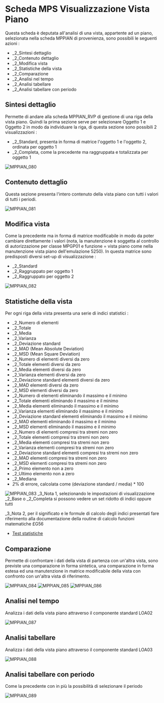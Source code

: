 # Scheda MPS Visualizzazione Vista Piano
Questa scheda è deputata all'analisi di una vista, appartente ad un piano, selezionata nella scheda MPPIAN di provenienza, sono possibili le seguenti azioni : 

 * _2_Sintesi dettaglio
 * _2_Contenuto dettaglio
 * _2_Modifica vista
 * _2_Statistiche della vista
 * _2_Comparazione
 * _2_Analisi nel tempo
 * _2_Analisi tabellare
 * _2_Analisi tabellare con periodo

## Sintesi dettaglio
Permette di andare alla scheda MPPIAN_RVP di gestione di una riga della vista piano. Quindi la prima sezione serve per selezionare Oggetto 1 e Oggetto 2 in modo da individuare la riga, di questa sezione sono possibili 2 visualizzazioni : 
 * _2_Standard, presenta in forma di matrice l'oggetto 1 e l'oggetto 2, ordinata per oggetto 1
 * _2_Completa, come la precedente ma raggruppata e totalizzata per oggetto 1

![MPPIAN_080](http://localhost:3000/immagini/MBDOC_SCH-MPPIAN_VDP/MPPIAN_080.png)
## Contenuto dettaglio
Questa sezione presenta l'intero contenuto della vista piano con tutti i valori di tutti i periodi.

![MPPIAN_081](http://localhost:3000/immagini/MBDOC_SCH-MPPIAN_VDP/MPPIAN_081.png)
## Modifica vista
Come la precedente ma in forma di matrice modificabile in modo da poter cambiare direttamente i valori (nota, la manutenzione è soggetta al controllo di autorizzazione per classe MPGP01 e funzione = vista piano come nella manutenzione vista piano dell'emulazione 5250).
In questa matrice sono predisposti diversi set-up di visualizzazione : 
 * _2_Standard
 * _2_Raggruppato per oggetto 1
 * _2_Raggruppato per oggetto 2

![MPPIAN_082](http://localhost:3000/immagini/MBDOC_SCH-MPPIAN_VDP/MPPIAN_082.png)
## Statistiche della vista
Per ogni riga della vista presenta una serie di indici statistici : 
 * _2_Numero di elementi
 * _2_Totale
 * _2_Media
 * _2_Varianza
 * _2_Deviazione standard
 * _2_MAD (Mean Absolute Deviation)
 * _2_MSD (Mean Square Deviation)
 * _2_Numero di elementi diversi da zero
 * _2_Totale elementi diversi da zero
 * _2_Media elementi diversi da zero
 * _2_Varianza elementi diversi da zero
 * _2_Deviazione standard elementi diversi da zero
 * _2_MAD elementi diversi da zero
 * _2_MSD elementi diversi da zero
 * _2_Numero di elementi eliminando il massimo e il minimo
 * _2_Totale elementi eliminando il massimo e il minimo
 * _2_Media elementi eliminando il massimo e il minimo
 * _2_Varianza elementi eliminando il massimo e il minimo
 * _2_Deviazione standard elementi eliminando il massimo e il minimo
 * _2_MAD elementi eliminando il massimo e il minimo
 * _2_MSD elementi eliminando il massimo e il minimo
 * _2_Numero di elementi compresi tra stremi non zero
 * _2_Totale elementi compresi tra stremi non zero
 * _2_Media elementi compresi tra stremi non zero
 * _2_Varianza elementi compresi tra stremi non zero
 * _2_Deviazione standard elementi compresi tra stremi non zero
 * _2_MAD elementi compresi tra stremi non zero
 * _2_MSD elementi compresi tra stremi non zero
 * _2_Primo elemento non a zero
 * _2_Ultimo elemento non a zero
 * _2_Mediana
 * _2_% di errore, calcolata come (deviazione standard / media) * 100

![MPPIAN_083](http://localhost:3000/immagini/MBDOC_SCH-MPPIAN_VDP/MPPIAN_083.png)
_3_Nota 1, selezionando le impostazioni di visualizzazione _2_Base o _2_Completa si possono vedere un set ridotto di indici oppure tutti

_3_Nota 2, per il significato e le formule di calcolo degli indici presentati fare riferimento alla documentazione della routine di calcolo funzioni matematiche £G56
- [Test statistiche](Sorgenti/OJ/PGM/P_TSTG56)

## Comparazione
Permette di confrontare i dati della vista di partenza con un'altra vista, sono previste una comparazione in forma sintetica, una comparazione in forma estesa ed una manutenzione in matrice modificabile della vista con confronto con un'altra vista di riferimento.

![MPPIAN_084](http://localhost:3000/immagini/MBDOC_SCH-MPPIAN_VDP/MPPIAN_084.png)
![MPPIAN_085](http://localhost:3000/immagini/MBDOC_SCH-MPPIAN_VDP/MPPIAN_085.png)
![MPPIAN_086](http://localhost:3000/immagini/MBDOC_SCH-MPPIAN_VDP/MPPIAN_086.png)
## Analisi nel tempo
Analizza i dati della vista piano attraverso il componente standard LOA02

![MPPIAN_087](http://localhost:3000/immagini/MBDOC_SCH-MPPIAN_VDP/MPPIAN_087.png)
## Analisi tabellare
Analizza i dati della vista piano attraverso il componente standard LOA03

![MPPIAN_088](http://localhost:3000/immagini/MBDOC_SCH-MPPIAN_VDP/MPPIAN_088.png)
## Analisi tabellare con periodo
Come la precedente con in più la possibilità di selezionare il periodo

![MPPIAN_089](http://localhost:3000/immagini/MBDOC_SCH-MPPIAN_VDP/MPPIAN_089.png)